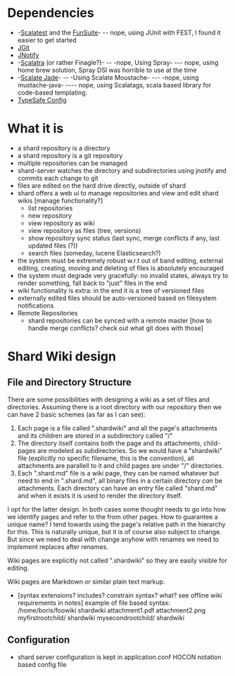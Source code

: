 # Dependencies
- -[Scalatest](http://www.scalatest.org/) and the [FunSuite](http://www.scalatest.org/getting_started_with_fun_suite)-
-- nope, using JUnit with FEST, I found it easier to get started
- [JGit](http://eclipse.org/jgit/)
- [JNotify](http://jnotify.sourceforge.net/)
- -[Scalatra](https://github.com/scalatra/scalatra) (or rather Finagle?)-
-- -nope, Using Spray-
--- nope, using home brew solution, Spray DSl was horrible to use at the time
- -[Scalate Jade](http://scalate.fusesource.org/documentation/jade.html)-
-- -Using Scalate Moustache-
--- -nope, using mustache-java-
---- nope, using Scalatags, scala based library for code-based templating.
- [TypeSafe Config](https://github.com/typesafehub/config)

# What it is
- a shard repository is a directory
- a shard repository is a git   repository
- multiple repositories can be managed
- shard-server watches the directory and subdirectories using jnotify and commits each change to git
- files are edited on the hard drive directly, outside of shard
- shard offers a web ui to manage repositories and view and edit shard wikis
  [manage functionality?]
  - list repositories
  - new repository
  - view repository as wiki
  - view repository as files (tree, versions)
  - show repository sync status (last sync, merge conflicts if any, last updated files (?))
  - search files (someday, lucene Elasticsearch?)
- the system must be extremely robust w.r.t out of band editing, external editing, creating, moving and deleting of files is absolutely encouraged
- the system must degrade very gracefully: no invalid states, always try to render something, fall back to "just" files in the end
- wiki functionality is extra: in the end it is a tree of versioned files
- externally edited files should be auto-versioned based on filesystem notifications 
- Remote Repositories
  - shard repositories can be synced with a remote master
    [how to handle merge conflicts? check out what git does with those]

# Shard Wiki design
## File and Directory Structure
There are some possibilities with designing a wiki as a set of files and directories. Assuming there is a root directory with our repository then we can have 2 basic schemes (as far as I can see):
1. Each page is a file called "<filename>.shardwiki" and all the page's attachments and its children are stored in a subdirectory called "<filename>/"
2. The directory itself contains both the page and its attachments, child-pages are modeled as subdirectories. So we would have a "shardwiki" file (explicitly no specific filename, this is the convention), all attachments are parallell to it and child pages are under "<childpage>/" directories.
3. Each ".shard.md" file is a wiki page, they can be named whatever but need to end in ".shard.md", 
   all binary files in a certain directory _can_ be attachments. Each directory can have an entry file called "shard.md" 
   and when it exists it is used to render the directory itself. 

I opt for the latter design. In both cases some thought needs to go into how we identify pages and refer to the from other pages. How to guarantee a unique name? I tend towards using the page's relative path in the hierarchy for this. This is naturally unique, but it is of course also subject to change. But since we need to deal with change anyhow with renames we need to implement replaces after renames.

Wiki pages are explicitly not called ".shardwiki" so they are easily visible for editing.

Wiki pages are Markdown or similar plain text markup.
- [syntax extensions? includes? constrain syntax? what? see offline wiki requirements in notes]
example of file based syntax:
	/home/boris/foowiki
		shardwiki
		attachment1.pdf
		attachment2.png
		myfirstrootchild/
			shardwiki
		mysecondrootchild/
			shardwiki

## Configuration

* shard server configuration is kept in application.conf HOCON notation based config file
